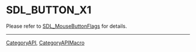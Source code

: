 # SDL_BUTTON_X1

Please refer to [SDL_MouseButtonFlags](SDL_MouseButtonFlags) for details.

----
[CategoryAPI](CategoryAPI), [CategoryAPIMacro](CategoryAPIMacro)

